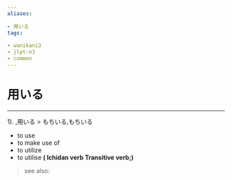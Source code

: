 ```yaml
---
aliases:
    
- 用いる
tags:
    
- wanikani3
- jlpt-n3
- common
---
```


# 用いる
---
1).
,用いる > もちいる,もちいる

- to use
- to make use of
- to utilize
- to utilise
**( Ichidan verb Transitive verb;)**
> see also: 
            